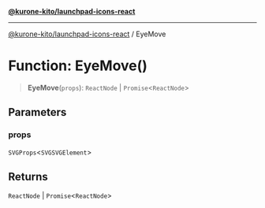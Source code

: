 [**@kurone-kito/launchpad-icons-react**](../README.md)

***

[@kurone-kito/launchpad-icons-react](../globals.md) / EyeMove

# Function: EyeMove()

> **EyeMove**(`props`): `ReactNode` \| `Promise`\<`ReactNode`\>

## Parameters

### props

`SVGProps`\<`SVGSVGElement`\>

## Returns

`ReactNode` \| `Promise`\<`ReactNode`\>
